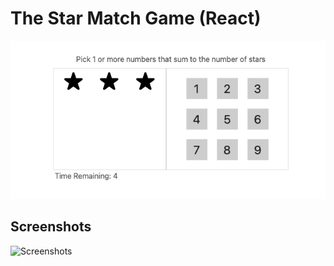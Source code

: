 # The Star Match Game (React)

![Main Screenshot](https://github.com/ranemihir/react-star-match-game/blob/main/screenshots/start.png)

## Screenshots

![Screenshots](https://github.com/ranemihir/react-star-match-game/blob/main/screenshots/screenshots.png)
